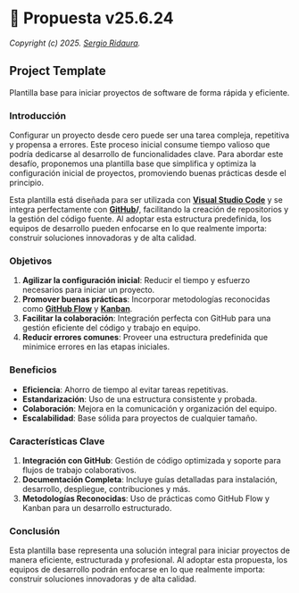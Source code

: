 # 🌟 Propuesta v25.6.24

_Copyright (c) 2025. [Sergio Ridaura](https://github.com/sergio-ridaura)._

## Project Template

Plantilla base para iniciar proyectos de software de forma rápida y eficiente.

### Introducción

Configurar un proyecto desde cero puede ser una tarea compleja, repetitiva y propensa a errores. Este proceso inicial consume tiempo valioso que podría dedicarse al desarrollo de funcionalidades clave. Para abordar este desafío, proponemos una plantilla base que simplifica y optimiza la configuración inicial de proyectos, promoviendo buenas prácticas desde el principio.

Esta plantilla está diseñada para ser utilizada con **[Visual Studio Code](https://code.visualstudio.com/)** y se integra perfectamente con **[GitHub](https://github.com/)/**, facilitando la creación de repositorios y la gestión del código fuente. Al adoptar esta estructura predefinida, los equipos de desarrollo pueden enfocarse en lo que realmente importa: construir soluciones innovadoras y de alta calidad.

### Objetivos

1. **Agilizar la configuración inicial**: Reducir el tiempo y esfuerzo necesarios para iniciar un proyecto.
2. **Promover buenas prácticas**: Incorporar metodologías reconocidas como **[GitHub Flow](https://docs.github.com/en/get-started/quickstart/github-flow)** y **[Kanban](https://www.atlassian.com/agile/kanban)**.
3. **Facilitar la colaboración**: Integración perfecta con GitHub para una gestión eficiente del código y trabajo en equipo.
4. **Reducir errores comunes**: Proveer una estructura predefinida que minimice errores en las etapas iniciales.

### Beneficios

- **Eficiencia**: Ahorro de tiempo al evitar tareas repetitivas.
- **Estandarización**: Uso de una estructura consistente y probada.
- **Colaboración**: Mejora en la comunicación y organización del equipo.
- **Escalabilidad**: Base sólida para proyectos de cualquier tamaño.

### Características Clave

1. **Integración con GitHub**: Gestión de código optimizada y soporte para flujos de trabajo colaborativos.
2. **Documentación Completa**: Incluye guías detalladas para instalación, desarrollo, despliegue, contribuciones y más.
3. **Metodologías Reconocidas**: Uso de prácticas como GitHub Flow y Kanban para un desarrollo estructurado.

### Conclusión

Esta plantilla base representa una solución integral para iniciar proyectos de manera eficiente, estructurada y profesional. Al adoptar esta propuesta, los equipos de desarrollo podrán enfocarse en lo que realmente importa: construir soluciones innovadoras y de alta calidad.

